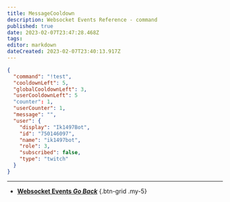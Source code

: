 ```yaml
---
title: MessageCooldown
description: Websocket Events Reference - command
published: true
date: 2023-02-07T23:47:28.468Z
tags: 
editor: markdown
dateCreated: 2023-02-07T23:40:13.917Z
---
```


```json
{
  "command": "!test",
  "cooldownLeft": 5,
  "globalCooldownLeft": 3,
  "userCooldownLeft": 5
  "counter": 1,
  "userCounter": 1,
  "message": "",
  "user": { 
    "display": "Ik1497Bot",
    "id": "750146097",
    "name": "ik1497bot",
    "role": 3,
    "subscribed": false,
    "type": "twitch"
  }
}
```

---

- [<i class="mdi mdi-chevron-left"></i>**Websocket Events *Go Back***](/Servers-Clients/WebSocket-Server/Events)
{.btn-grid .my-5}